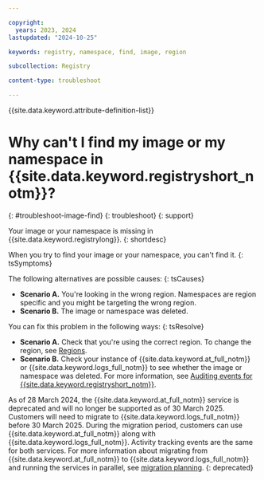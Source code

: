 ```yaml
---

copyright:
  years: 2023, 2024
lastupdated: "2024-10-25"

keywords: registry, namespace, find, image, region

subcollection: Registry

content-type: troubleshoot

---
```


{{site.data.keyword.attribute-definition-list}}

# Why can't I find my image or my namespace in {{site.data.keyword.registryshort_notm}}?
{: #troubleshoot-image-find}
{: troubleshoot}
{: support}

Your image or your namespace is missing in {{site.data.keyword.registrylong}}.
{: shortdesc}

When you try to find your image or your namespace, you can't find it.
{: tsSymptoms}

The following alternatives are possible causes:
{: tsCauses}

- **Scenario A.** You're looking in the wrong region. Namespaces are region specific and you might be targeting the wrong region.
- **Scenario B.** The image or namespace was deleted.

You can fix this problem in the following ways:
{: tsResolve}

- **Scenario A.** Check that you're using the correct region. To change the region, see [Regions](/docs/Registry?topic=Registry-registry_overview#registry_regions).
- **Scenario B.** Check your instance of {{site.data.keyword.at_full_notm}} or {{site.data.keyword.logs_full_notm}} to see whether the image or namespace was deleted. For more information, see [Auditing events for {{site.data.keyword.registryshort_notm}}](/docs/Registry?topic=Registry-at_events).

As of 28 March 2024, the {{site.data.keyword.at_full_notm}} service is deprecated and will no longer be supported as of 30 March 2025. Customers will need to migrate to {{site.data.keyword.logs_full_notm}} before 30 March 2025. During the migration period, customers can use {{site.data.keyword.at_full_notm}} along with {{site.data.keyword.logs_full_notm}}. Activity tracking events are the same for both services. For more information about migrating from {{site.data.keyword.at_full_notm}} to {{site.data.keyword.logs_full_notm}} and running the services in parallel, see [migration planning](/docs/cloud-logs?topic=cloud-logs-migration-intro).
{: deprecated}
